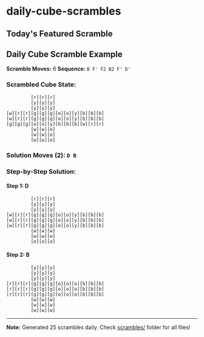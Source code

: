 # daily-cube-scrambles

## Today's Featured Scramble
## Daily Cube Scramble Example
**Scramble Moves:** 6
**Sequence:** `B F' F2 B2 F' D'`

### Scrambled Cube State:
```
         [r][r][r]
         [y][y][y]
         [y][y][y]
[w][r][r][g][g][g][o][o][y][b][b][b]
[w][r][r][g][g][g][o][o][y][b][b][b]
[g][g][g][o][o][y][b][b][b][w][r][r]
         [w][w][o]
         [w][w][o]
         [w][w][o]

```

### Solution Moves (2): `D B`

### Step-by-Step Solution:
#### Step 1: D
```
         [r][r][r]
         [y][y][y]
         [y][y][y]
[w][r][r][g][g][g][o][o][y][b][b][b]
[w][r][r][g][g][g][o][o][y][b][b][b]
[w][r][r][g][g][g][o][o][y][b][b][b]
         [w][w][w]
         [w][w][w]
         [o][o][o]

```

#### Step 2: B
```
         [y][y][y]
         [y][y][y]
         [y][y][y]
[r][r][r][g][g][g][o][o][o][b][b][b]
[r][r][r][g][g][g][o][o][o][b][b][b]
[r][r][r][g][g][g][o][o][o][b][b][b]
         [w][w][w]
         [w][w][w]
         [w][w][w]

```

---
**Note:** Generated 25 scrambles daily. Check [scrambles/](scrambles/) folder for all files!
